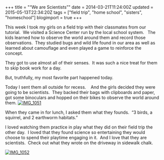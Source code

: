 +++
title = "“We are Scientists”"
date = 2014-03-21T11:24:00Z
updated = 2015-05-13T22:34:20Z
tags = ["field trip", "home school", "sisters", "homeschool"]
blogimport = true 
+++

This week I took my girls on a field trip with their classmates from our tutorial.&#160; We visited a Science Center run by the local school system.&#160;&#160; The kids learned how to observe the world around them and record those observations.&#160; They studied bugs and wild life found in our area as well as learned about camouflage and even played a game to reinforce the concept. 

They got to use almost all of their senses.&#160; It was such a nice treat for them to skip book work for a day. 

But, truthfully, my most favorite part happened today.&#160; 

Today I sent them all outside for recess.&#160;&#160;&#160; And the girls decided they were going to be scientists.&#160; They backed their bags with clipboards and paper, got some binoculars and hopped on their bikes to observe the world around them. [![IMG_1051](https://latc.s3.amazonaws.com/wp-content/uploads/2014/03/IMG_1051.jpg "IMG_1051")](https://latc.s3.amazonaws.com/wp-content/uploads/2014/03/IMG_1051.jpg)

When they came in for lunch, I asked them what they founds.&#160; “3 birds, a squirrel, and 2 earthworm habitats.” 

I loved watching them practice in play what they did on their field trip the other day.&#160; I loved that they found science so entertaining they would choose to spend their playtime engaging in it.&#160; And I love that they are scientists.&#160; Check out what they wrote on the driveway in sidewalk chalk.

[![IMG_1052](https://latc.s3.amazonaws.com/wp-content/uploads/2014/03/IMG_1052.jpg "IMG_1052")](https://latc.s3.amazonaws.com/wp-content/uploads/2014/03/IMG_1052.jpg)
